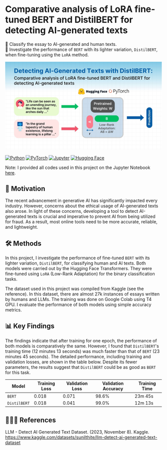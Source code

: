 # Comparative analysis of LoRA fine-tuned BERT and DistilBERT for detecting AI-generated texts

📝 Classify the essay to AI-generated and human texts. <br>
🤖 Investigate the performance of `BERT` with its lighter variation, `DistilBERT`, when fine-tuning using the `LoRA` method.

<img src="https://github.com/phanuphatsrisukhawasu/detecting-ai-generated-texts-with-distilbert/blob/b8bb600488d3ef0108c355936d2ebdf4154cf534/thumbnail.jpg" alt="Graphical Abstract">

[![Python](https://img.shields.io/static/v1?message=Python&logo=python&labelColor=5c5c5c&color=3776AB&logoColor=white&label=%20)](https://www.python.org/)
[![PyTorch](https://img.shields.io/static/v1?message=PyTorch&logo=pytorch&labelColor=5c5c5c&color=EE4C2C&logoColor=white&label=%20)](https://pytorch.org/)
[![Jupyter](https://img.shields.io/static/v1?message=Jupyter&logo=jupyter&labelColor=5c5c5c&color=F37626&logoColor=white&label=%20)](https://jupyter.org/)
[![Hugging Face](https://img.shields.io/static/v1?message=Hugging%20Face&logo=huggingface&labelColor=5c5c5c&color=FF6F00&logoColor=white&label=%20)](https://huggingface.co/)

Note: I provided all codes used in this project on the Jupyter Notebook [here](https://github.com/phanuphatsrisukhawasu/detecting-ai-generated-texts-with-distilbert/blob/76f7ea5319a5ff65f0ceda2200ca353bda064fc9/distilbert_lora_ft.ipynb).

## 🔎 Motivation

The recent advancement in generative AI has significantly impacted every industry. However, concerns about the ethical usage of AI-generated texts also arose. In light of these concerns, developing a tool to detect AI-generated texts is crucial and imperative to prevent AI from being utilized for fraud. As a result, most online tools need to be more accurate, reliable, and lightweight.

## 🛠️ Methods

In this project, I investigate the performance of fine-tuned `BERT` with its lighter variation, `DistilBERT`, for classifying human and AI texts. Both models were carried out by the Hugging Face Transformers. They were fine-tuned using `LoRA` (Low-Rank Adaptation) for the binary classification tasks.

The dataset used in this project was compiled from Kaggle (see the reference). In this dataset, there are almost 27k instances of essays written by humans and LLMs. The training was done on Google Colab using T4 GPU. I evaluate the performance of both models using simple accuracy metrics.

## 📊 Key Findings

The findings indicate that after training for one epoch, the performance of both models is comparatively the same. However, I found that `DistilBERT`'s training time (12 minutes 13 seconds) was much faster than that of `BERT` (23 minutes 45 seconds). The detailed performance, including training and validation losses, are shown in the table below. Despite its fewer parameters, the results suggest that `DistilBERT` could be as good as `BERT` for this task.

| Model | Training Loss | Validation Loss | Validation Accuracy | Training Time |
|-------|---------------|-----------------|---------------------|---------------|
| `BERT` | 0.018 | 0.071 | 98.6% | 23m 45s |
| `DistilBERT` | 0.018 | 0.041 | 99.0% | 12m 13s |

## **🧑🏻‍🏫 References**

LLM - Detect AI Generated Text Dataset. (2023, November 8). Kaggle. https://www.kaggle.com/datasets/sunilthite/llm-detect-ai-generated-text-dataset
